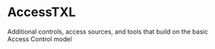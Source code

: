 # AccessTXL

Additional controls, access sources, and tools that build on the basic Access Control model